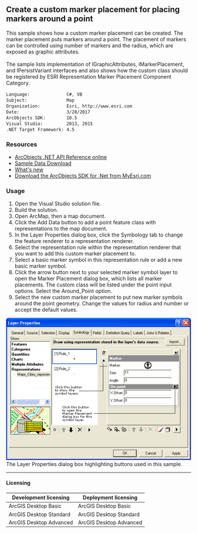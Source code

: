 ## Create a custom marker placement for placing markers around a point

  <div xmlns="http://www.w3.org/1999/xhtml">This sample shows how a custom marker placement can be created. The marker placement puts markers around a point. The placement of markers can be controlled using number of markers and the radius, which are exposed as graphic attributes. </div>
  <div xmlns="http://www.w3.org/1999/xhtml"> </div>
  <div xmlns="http://www.w3.org/1999/xhtml">The sample lists implementation of IGraphicAttributes, IMarkerPlacement, and IPersistVariant interfaces and also shows how the custom class should be registered by ESRI Representation Marker Placement Component Category. </div>  


<!-- TODO: Fill this section below with metadata about this sample-->
```
Language:              C#, VB
Subject:               Map
Organization:          Esri, http://www.esri.com
Date:                  3/28/2017
ArcObjects SDK:        10.5
Visual Studio:         2013, 2015
.NET Target Framework: 4.5
```

### Resources

* [ArcObjects .NET API Reference online](http://desktop.arcgis.com/en/arcobjects/latest/net/webframe.htm)  
* [Sample Data Download](../../releases)  
* [What's new](http://desktop.arcgis.com/en/arcobjects/latest/net/webframe.htm#05247c04-bfd9-4e36-ae09-bc6e833c3b14.htm)  
* [Download the ArcObjects SDK for .Net from MyEsri.com](https://my.esri.com/)  

### Usage
1. Open the Visual Studio solution file.  
1. Build the solution.  
1. Open ArcMap, then a map document.  
1. Click the Add Data button to add a point feature class with representations to the map document.   
1. In the Layer Properties dialog box, click the Symbology tab to change the feature renderer to a representation renderer.   
1. Select the representation rule within the representation renderer that you want to add this custom marker placement to.   
1. Select a basic marker symbol in this representation rule or add a new basic marker symbol.   
1. Click the arrow button next to your selected marker symbol layer to open the Marker Placement dialog box, which lists all marker placements. The custom class will be listed under the point input options. Select the Around_Point option.  
1. Select the new custom marker placement to put new marker symbols around the point geometry. Change the values for radius and number or accept the default values.   



![The Layer Properties dialog box highlighting buttons used in this sample. ](images/pic1.png)  
The Layer Properties dialog box highlighting buttons used in this sample.   






---------------------------------

#### Licensing  
| Development licensing | Deployment licensing | 
| ------------- | ------------- | 
| ArcGIS Desktop Basic | ArcGIS Desktop Basic |  
| ArcGIS Desktop Standard | ArcGIS Desktop Standard |  
| ArcGIS Desktop Advanced | ArcGIS Desktop Advanced |  


